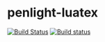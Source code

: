 # penlight-luatex
[![Build Status](https://travis-ci.org/umireon/penlight-luatex.svg?branch=master)](https://travis-ci.org/umireon/penlight-luatex)
[![Build status](https://ci.appveyor.com/api/projects/status/kmnddqo9jdh6w2sl/branch/master?svg=true)](https://ci.appveyor.com/project/umireon/penlight-luatex/branch/master)
